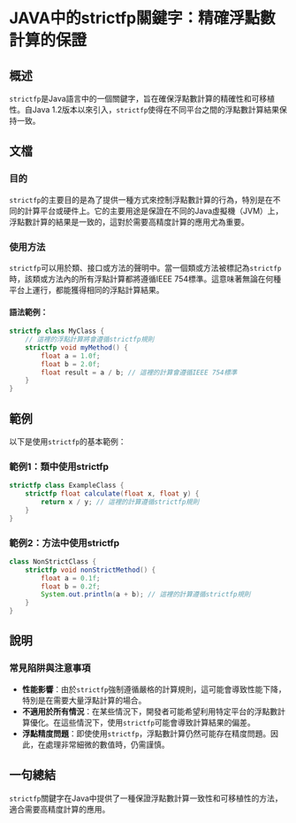 <!--
Meta Description: # JAVA中的strictfp關鍵字：精確浮點數計算的保證 ## 概述 `strictfp`是Java語言中的一個關鍵字，旨在確保浮點數計算的精確性和可移植性。自Java 1.2版本以來引入，`strictfp`使得在不同平台之間的浮點數計算結果保持一致。 ## 文檔 ### 目的 `strict...
Meta Keywords: strictfp, float, java, class, 754標準
-->

# JAVA中的strictfp關鍵字：精確浮點數計算的保證

## 概述
`strictfp`是Java語言中的一個關鍵字，旨在確保浮點數計算的精確性和可移植性。自Java 1.2版本以來引入，`strictfp`使得在不同平台之間的浮點數計算結果保持一致。

## 文檔
### 目的
`strictfp`的主要目的是為了提供一種方式來控制浮點數計算的行為，特別是在不同的計算平台或硬件上。它的主要用途是保證在不同的Java虛擬機（JVM）上，浮點數計算的結果是一致的，這對於需要高精度計算的應用尤為重要。

### 使用方法
`strictfp`可以用於類、接口或方法的聲明中。當一個類或方法被標記為`strictfp`時，該類或方法內的所有浮點計算都將遵循IEEE 754標準。這意味著無論在何種平台上運行，都能獲得相同的浮點計算結果。

#### 語法範例：
```java
strictfp class MyClass {
    // 這裡的浮點計算將會遵循strictfp規則
    strictfp void myMethod() {
        float a = 1.0f;
        float b = 2.0f;
        float result = a / b; // 這裡的計算會遵循IEEE 754標準
    }
}
```

## 範例
以下是使用`strictfp`的基本範例：

### 範例1：類中使用strictfp
```java
strictfp class ExampleClass {
    strictfp float calculate(float x, float y) {
        return x / y; // 這裡的計算遵循strictfp規則
    }
}
```

### 範例2：方法中使用strictfp
```java
class NonStrictClass {
    strictfp void nonStrictMethod() {
        float a = 0.1f;
        float b = 0.2f;
        System.out.println(a + b); // 這裡的計算遵循strictfp規則
    }
}
```

## 說明
### 常見陷阱與注意事項
- **性能影響**：由於`strictfp`強制遵循嚴格的計算規則，這可能會導致性能下降，特別是在需要大量浮點計算的場合。
- **不適用於所有情況**：在某些情況下，開發者可能希望利用特定平台的浮點數計算優化。在這些情況下，使用`strictfp`可能會導致計算結果的偏差。
- **浮點精度問題**：即使使用`strictfp`，浮點數計算仍然可能存在精度問題。因此，在處理非常細微的數值時，仍需謹慎。

## 一句總結
`strictfp`關鍵字在Java中提供了一種保證浮點數計算一致性和可移植性的方法，適合需要高精度計算的應用。